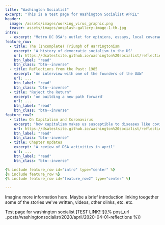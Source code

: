 ```yaml
---
title: "Washington Socialist"
excerpt: "This is a test page for Washington Socialist APRIL"
header:
  image: /assets/images/working_virus_graphic.png
  teaser: assets/images/unsplash-gallery-image-1-th.jpg
intro:
  - excerpt: "Metro DC DSA's outlet for opinions, essays, local coverage, and analysis."
feature_row:
  - title: The (Incomplete) Triumph of Harringtonism
    excerpt: 'A history of democratic socialism in the US'
    url: https://dsatestsite.github.io/washington%20socialist/reflections/
    btn_label: "read"
    btn_class: "btn--inverse"
  - title: Reflections from the Past: 1985
    excerpt: 'An interview with one of the founders of the UAW' 
    url: ...
    btn_label: "read"
    btn_class: "btn--inverse"
  - title: "Reject the Return"
    excerpt: 'on building a new path forward' 
    url: ...
    btn_label: "read"
    btn_class: "btn--inverse"   
feature_row2:
  - title: On Capitalism and Coronavirus
    excerpt: 'how capitalism makes us susceptible to diseases like covid'
    url: https://dsatestsite.github.io/washington%20socialist/reflections/
    btn_label: "read"
    btn_class: "btn--inverse"
  - title: Chapter Updates
    excerpt: 'A review of DSA activities in april' 
    url: ...
    btn_label: "read"
    btn_class: "btn--inverse"

{% include feature_row id="intro" type="center" %}
{% include feature_row %}
{% include feature_row id="feature_row2" type="center" %}

---
```



Imagine more information here. Maybe a brief introduction linking toegether some of the stories we've written, videos, other olinks, etc. etc. 

Test page for washington socialist [TEST LINK!!!]({% post_url _posts/washingtonsocialist/2020/april/2020-04-01-reflections %})

